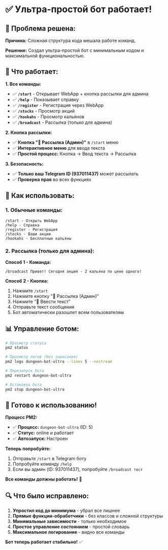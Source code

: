 # ✅ Ультра-простой бот работает!

## 🎯 Проблема решена:

**Причина:** Сложная структура кода мешала работе команд.

**Решение:** Создал ультра-простой бот с минимальным кодом и максимальной функциональностью.

## 🚀 Что работает:

**1. Все команды:**
- ✅ **`/start`** - Открывает WebApp + кнопка рассылки для админа
- ✅ **`/help`** - Показывает справку
- ✅ **`/register`** - Регистрация через WebApp
- ✅ **`/stocks`** - Просмотр акций
- ✅ **`/hookahs`** - Просмотр кальянов
- ✅ **`/broadcast`** - Рассылка (только для админа)

**2. Кнопка рассылки:**
- ✅ **Кнопка "📢 Рассылка (Админ)"** в `/start` меню
- ✅ **Интерактивное меню** для ввода текста
- ✅ **Простой процесс:** Кнопка → Ввод текста → Рассылка

**3. Безопасность:**
- ✅ **Только ваш Telegram ID (937011437)** может рассылать
- ✅ **Проверка прав** во всех функциях

## 🔧 Как использовать:

### 1. Обычные команды:
```
/start - Открыть WebApp
/help - Справка
/register - Регистрация
/stocks - Ваши акции
/hookahs - Бесплатные кальяны
```

### 2. Рассылка (только для админа):

**Способ 1 - Команда:**
```
/broadcast Привет! Сегодня акция - 2 кальяна по цене одного!
```

**Способ 2 - Кнопка:**
1. Нажмите `/start`
2. Нажмите кнопку "📢 Рассылка (Админ)"
3. Нажмите "📝 Ввести текст"
4. Отправьте текст сообщения
5. Бот автоматически разошлет всем пользователям

## 📊 Управление ботом:

```bash
# Просмотр статуса
pm2 status

# Просмотр логов (без зависания)
pm2 logs dungeon-bot-ultra --lines 5 --nostream

# Перезапуск бота
pm2 restart dungeon-bot-ultra

# Остановка бота
pm2 stop dungeon-bot-ultra
```

## 🎉 Готово к использованию!

**Процесс PM2:**
- ✅ **Процесс:** `dungeon-bot-ultra` (ID: 5)
- ✅ **Статус:** online и работает
- ✅ **Автозапуск:** Настроен

**Теперь попробуйте:**
1. Отправьте `/start` в Telegram боту
2. Попробуйте команду `/help`
3. Если вы админ (ID: 937011437), попробуйте `/broadcast тест`

**Все команды должны работать!** 🚀

## 🔍 Что было исправлено:

1. **Упростил код до минимума** - убрал все лишнее
2. **Прямые функции-обработчики** - без классов и сложной структуры
3. **Минимальные зависимости** - только необходимое
4. **Простое управление состоянием** - простой словарь
5. **Максимальное логирование** - видно все команды

**Бот теперь работает стабильно!** ✅
